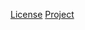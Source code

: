 [License](http://www.apache.org/licenses/LICENSE-2.0.txt)
[Project](https://github.com/xerial/sqlite-jdbc)
